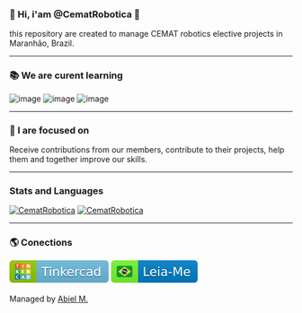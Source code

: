 ### 👋 Hi, i'am @CematRobotica 🤖
this repository are created to manage CEMAT robotics elective projects in Maranhão, Brazil.

-----

### 📚 We are curent learning
![image](https://img.shields.io/badge/Python-3776AB.svg?style=flat&logo=python&logoColor=yellow)
![image](https://img.shields.io/badge/C%2B%2B-00599Cs.svg?style=flat&logo=c%2B%2B&logoColor=white)
![image](https://img.shields.io/badge/C%23-239120.svg?style=flat&logo=c-sharp&logoColor=white)

-----

### 🏹 I are focused on
Receive contributions from our members, contribute to their projects, help them and together improve our skills.

-----

### Stats and Languages
[![CematRobotica](https://github-readme-stats.vercel.app/api?username=CematRobotica&theme=tokyonight)](https://github.com/CematRobotica/)
[![CematRobotica](https://github-readme-stats.vercel.app/api/top-langs/?username=CematRobotica&hide=html&layout=compact&theme=tokyonight)](https://github.com/CematRobotica/)

-----

### 🌎 Conections
[![Perfil on Tinkercad](https://raw.githubusercontent.com/CematRobotica/CematRobotica/86d4926867acbf7c54c3edfd24a24455f3d136ca/assets/Tinkercad.svg)](https://tinkercad.com/users/0V9Q0fhb8qC-cematrobotica)
[![ReadMe in Portuguese](https://raw.githubusercontent.com/CematRobotica/CematRobotica/86d4926867acbf7c54c3edfd24a24455f3d136ca/assets/RMIP.svg)](https://github.com/CematRobotica)
<br>
<br>
Managed by [Abiel M.](https://www.github.com/paodelonga)